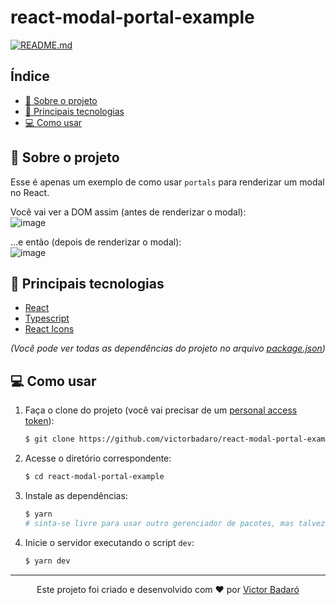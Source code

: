 # react-modal-portal-example

[![README.md](https://img.shields.io/badge/-Read%20in%20English-brightgreen?style=for-the-badge)](./README.md)

## Índice
- [🧾 Sobre o projeto](#-sobre-o-projeto)
- [🚀 Principais tecnologias](#-principais-tecnologias)
- [💻 Como usar](#-como-usar)

## 🧾 Sobre o projeto
Esse é apenas um exemplo de como usar `portals` para renderizar um modal no React.<br />

Você vai ver a DOM assim (antes de renderizar o modal):<br />
![image](https://github.com/victorbadaro/react-modal-portal-example/assets/9096344/db7a0552-6dab-4f00-81e9-55f688504356)<br />

...e então (depois de renderizar o modal):<br />
![image](https://github.com/victorbadaro/react-modal-portal-example/assets/9096344/d7f38153-e5d4-4297-b69a-742d483f9e4d)

## 🚀 Principais tecnologias
- [React](https://react.dev/)
- [Typescript](https://www.typescriptlang.org/)
- [React Icons](https://react-icons.github.io/react-icons/)

_(Você pode ver todas as dependências do projeto no arquivo [package.json](./package.json))_

## 💻 Como usar
1. Faça o clone do projeto (você vai precisar de um [personal access token](https://docs.github.com/pt/get-started/getting-started-with-git/about-remote-repositories#cloning-with-https-urls)):
   ```bash
   $ git clone https://github.com/victorbadaro/react-modal-portal-example
   ```

2. Acesse o diretório correspondente:
   ```bash
   $ cd react-modal-portal-example
   ```

3. Instale as dependências:
   ```bash
   $ yarn
   # sinta-se livre para usar outro gerenciador de pacotes, mas talvez você queira usar o yarn uma vez que já existe um arquivo yarn.lock na raíz do projeto
   ```

4. Inicie o servidor executando o script `dev`:
   ```bash
   $ yarn dev
   ```
---

<p align="center">Este projeto foi criado e desenvolvido com ❤ por <a href="https://github.com/victorbadaro">Victor Badaró</a></p>
